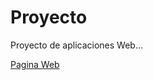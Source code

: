# Proyecto

Proyecto de aplicaciones Web...

[Pagina Web](https://pipriles.github.io/web-app-project)
